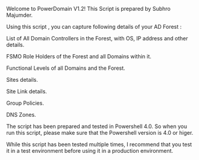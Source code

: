Welcome to PowerDomain V1.2! This Script is prepared by Subhro Majumder.

Using this script , you can capture following details of your AD Forest :

List of All Domain Controllers in the Forest, with OS, IP address and other details.

FSMO Role Holders of the Forest and all Domains within it.

Functional Levels of all Domains and the Forest.

Sites details.

Site Link details.

Group Policies.

DNS Zones.

The script has been prepared and tested in Powershell 4.0. So when you run this script, please make sure that the Powershell version is 4.0 or higer.

While this script has been tested multiple times, I recommend that you test it in a test environment before using it in a production environment.
